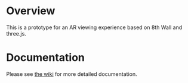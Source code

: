 # Overview

This is a prototype for an AR viewing experience based on 8th Wall and three.js.

# Documentation

Please see [the wiki](https://github.com/ceti-institute/MuralScan/wiki) for more detailed documentation.
